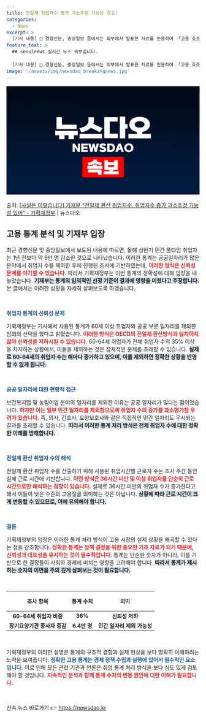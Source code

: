 ```yaml
---
title: 전일제 취업자수 증가 과소추정 가능성 경고!
categories:
  - News
excerpt: >
  [기사 내용] □ 경향신문, 중앙일보 등에서는 외부에서 발표한 자료를 인용하여 「고용 호조세라더니상반기 풀타…
feature_text: >
  ## seoulnews 실시간 뉴스 속보입니다.

  [기사 내용] □ 경향신문, 중앙일보 등에서는 외부에서 발표한 자료를 인용하여 「고용 호조세라더니상반기 풀타…
image: '/assets/img/newsdao_breakingnews.jpg'
---
```


![뉴스다오 속보](/assets/img/newsdao_breakingnews.jpg)

<p>출처: <a href="https://newsdao.kr/2283" rel="dofollow">[사실은 이렇습니다] 기재부 “전일제 환산 취업자수, 취업자수 증가 과소추정 가능성 있어” - 기획재정부</a> | 뉴스다오</p>

<h2 data-ke-size="size26">고용 통계 분석 및 기재부 입장</h2>

<p data-ke-size="size16">최근 경향신문 및 중앙일보에서 보도된 내용에 따르면, 올해 상반기 민간 풀타임 취업자는 1년 전보다 약 9만 명 감소한 것으로 나타났습니다. 이러한 통계는 공공일자리가 많은 분야에서 취업자 수를 제외한 후에 진행된 조사에 기반하였는데, <b><span style="color: #ee2323;">이러한 방식은 신뢰성 문제를 야기할 수 있습니다.</span></b> 따라서 기획재정부는 이번 통계의 정확성에 대해 입장을 내놓았습니다. <b><span style="background-color: #21538527;">기재부는 통계의 임의적인 선정 기준이 결과에 영향을 미쳤다고 주장합니다.</span></b> 본 글에서는 이러한 상황을 자세히 살펴보도록 하겠습니다.</p>

<p data-ke-size="size16">&nbsp;</p>

<b><span style="color: #1a5490;">취업자 통계의 신뢰성 문제</span></b>

<p data-ke-size="size16">기획재정부는 기사에서 사용된 통계가 60세 이상 취업자와 공공 부문 일자리를 제외한 임의의 선택을 했다고 밝혔습니다. <b><span style="color: #ee2323;">이러한 방식은 OECD의 전일제 환산방식과 일치하지 않아 신뢰성을 저하시킬 수 있습니다.</span></b> 60-64세 취업자가 전체 취업자 수의 35% 이상을 차지하는 상황에서, 이들을 제외하는 것은 잠재적인 문제를 초래할 수 있습니다. <b><span style="background-color: #21538527;">실제로 60-64세의 취업자 수는 해마다 증가하고 있으며, 이를 제외하면 정확한 상황을 반영할 수 없게 됩니다.</span></b></p>

<p data-ke-size="size16">&nbsp;</p>

<b><span style="color: #1a5490;">공공 일자리에 대한 편향적 접근</span></b>

<p data-ke-size="size16">보건복지업 및 농림어업 분야의 일자리를 제외한 이유는 공공 일자리가 많다는 점이었습니다. <b><span style="color: #ee2323;">하지만 이는 일부 민간 일자리를 제외함으로써 취업자 수의 증가를 과소평가할 우려가 있습니다.</span></b> 즉, 의사, 간호사, 요양보호사와 같은 직접적인 민간 일자리도 무시되는 결과를 초래할 수 있습니다. <b><span style="background-color: #21538527;">따라서 이러한 통계 처리 방식은 전체 취업자 수에 대한 정확한 이해를 방해합니다.</span></b></p>

<p data-ke-size="size16">&nbsp;</p>

<b><span style="color: #1a5490;">전일제 환산 취업자 수의 해석</span></b>

<p data-ke-size="size16">전일제 환산 취업자 수를 산출하기 위해 사용된 취업시간별 근로자 수는 조사 주간 동안 실제 근로 시간에 기반합니다. <b><span style="color: #ee2323;">이런 방식은 36시간 미만 및 이상 취업자를 단순히 근로 시간으로만 해석하는 경향이 있습니다.</span></b> 실제로 36시간 미만의 취업자 수가 증가한다고 해서 이들이 낮은 수준의 고용질을 의미하는 것은 아닙니다. <b><span style="background-color: #21538527;">상황에 따라 근로 시간이 크게 변동할 수 있으므로, 이에 유의해야 합니다.</span></b></p>

<p data-ke-size="size16">&nbsp;</p>

<b><span style="color: #1a5490;">결론</span></b>

<p data-ke-size="size16">기획재정부의 입장은 이러한 통계 처리 방식이 고용 시장의 실제 상황을 왜곡할 수 있다는 점을 강조합니다. <b><span style="color: #ee2323;">정확한 통계는 정책 결정을 위한 중요한 기초 자료가 되기 때문에, 신뢰성과 대표성을 유지하는 것이 필수적입니다.</span></b> 통계는 단순한 숫자가 아니라, 이를 기반으로 한 결정들이 사회와 경제에 미치는 영향을 고려해야 합니다. <b><span style="background-color: #21538527;">따라서 통계가 제시하는 숫자의 이면을 주의 깊게 살펴보는 것이 필요합니다.</span></b></p>

<p data-ke-size="size16">&nbsp;</p>

<table style="width: 100%; border-collapse: collapse;">
  <thead>
    <tr>
      <th style="text-align: center; height: 44px;"><b>조사 항목</b></th>
      <th style="text-align: center; height: 44px;"><b>통계 수치</b></th>
      <th style="text-align: center; height: 44px;"><b>의미</b></th>
    </tr>
  </thead>
  <tbody>
    <tr>
      <td style="text-align: center; height: 17px;"><b>60-64세 취업자 비중</b></td>
      <td style="text-align: center; height: 17px;"><b>36%</b></td>
      <td style="text-align: center; height: 17px;"><b>신뢰성 저하</b></td>
    </tr>
    <tr>
      <td style="text-align: center; height: 17px;"><b>장기요양기관 종사자 증감</b></td>
      <td style="text-align: center; height: 17px;"><b>6.4만 명</b></td>
      <td style="text-align: center; height: 17px;"><b>민간 일자리 제외 가능성</b></td>
    </tr>
  </tbody>
</table>

<p data-ke-size="size16">&nbsp;</p>

<p data-ke-size="size16">기획재정부의 이러한 설명은 통계의 구조적 결함과 실제 현상을 보다 명확히 이해하려는 노력을 보여줍니다. <b><span style="color: #1a5490;">정확한 고용 통계는 경제 정책 수립과 실행에 있어서 필수적인 요소입니다.</span></b> 이로 인해 모든 관련 기관과 언론은 취업 통계 처리 방식을 보다 심도 있게 검토해야 할 것입니다. <b><span style="color: #ee2323;">지속적인 분석과 함께 통계 수치의 변동 원인에 대한 이해가 필요합니다.</span></b></p>

<p data-ke-size="size16">&nbsp;</p> 

신속 뉴스 바로가기 👉 <a href="https://newsdao.kr" rel="dofollow">https://newsdao.kr</a>



